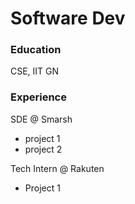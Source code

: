 # Software Dev

### Education
CSE, IIT GN

### Experience
SDE @ Smarsh
- project 1
- project 2

Tech Intern @ Rakuten
- Project 1
